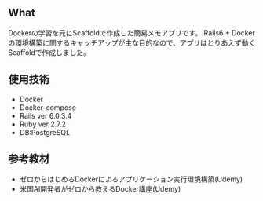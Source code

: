 ## What
Dockerの学習を元にScaffoldで作成した簡易メモアプリです。
Rails6 + Dockerの環境構築に関するキャッチアップが主な目的なので、アプリはとりあえず動くScaffoldで作成しました。

## 使用技術
- Docker
- Docker-compose
- Rails ver 6.0.3.4
- Ruby ver 2.7.2
- DB:PostgreSQL

## 参考教材
- ゼロからはじめるDockerによるアプリケーション実行環境構築(Udemy)
- 米国AI開発者がゼロから教えるDocker講座(Udemy)